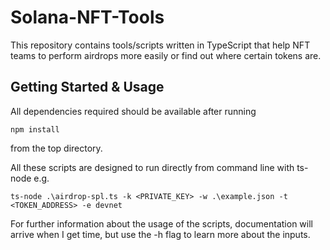 # Solana-NFT-Tools
This repository contains tools/scripts written in TypeScript that help NFT teams to perform airdrops more easily or find out where certain tokens are.

## Getting Started & Usage
All dependencies required should be available after running
```
npm install
```
from the top directory.

All these scripts are designed to run directly from command line with ts-node e.g.

```
ts-node .\airdrop-spl.ts -k <PRIVATE_KEY> -w .\example.json -t <TOKEN_ADDRESS> -e devnet
```
For further information about the usage of the scripts, documentation will arrive when I get time, but use the -h flag to learn more about the inputs.